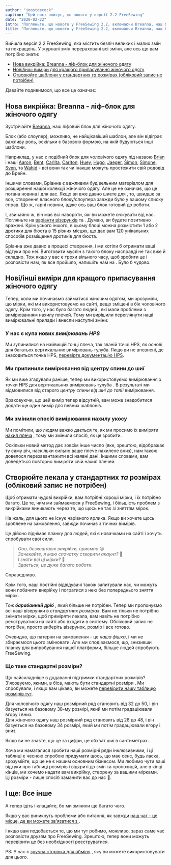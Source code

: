 ```yaml
---
author: "joostdecock"
caption: "Цей пост описує, що нового у версії 2.2 FreeSewing"
date: "2020-02-22"
intro: "Погляньте, що нового у FreeSewing 2.2, включаючи Breanna, наш блок ліфів для жіночого одягу"
title: "Погляньте, що нового у FreeSewing 2.2, включаючи Breanna, наш блок ліфів для жіночого одягу"
---
```


Вийшла версія 2.2 FreeSewing, яка містить безліч великих і малих змін та покращень. У журналі змін [](https://github.com/freesewing/freesewing/blob/develop/CHANGELOG.md) перераховані всі зміни, але ось що вам потрібно знати:

 - [Нова викрійка: Breanna - ліф-блок для жіночого одягу](#new-pattern-breanna-is-a-bodice-block-for-womenswear)
 - [Нові/інші виміри для кращого припасування жіночого одягу](#newdifferent-measurements-to-better-suit-womenswear)
 - [Створюйте шаблони у стандартних *та* розмірах (обліковий запис не потрібен)](#generate-patterns-in-standard-sizes-no-account-required)

Давайте подивимося, що все це означає:

## Нова викрійка: Breanna - ліф-блок для жіночого одягу

<Linedrawing pattern="breanna" />

Зустрічайте [Breanna](/designs/breanna/), наш ліфовий блок для жіночого одягу.

Блок (або слоупер), можливо, не найцікавіший шаблон, але він відіграє важливу роль, оскільки є базовою формою, на якій будуються інші шаблони.

Наприклад, у нас є подібний блок для чоловічого одягу під назвою [Brian](/designs/brian/) і наші [Aaron](/designs/aaron/), [Bent](/designs/bent/), [Carlita](/designs/carlita/), [Carlton](/designs/carlton/), [Huey](/designs/huey/), [Hugo](/designs/hugo/), [Jaeger](/designs/jaeger/), [Simon](/designs/simon/), [Simone](/designs/simone/), [Sven](/designs/sven/), та [Wahid](/designs/wahid/) - всі вони так чи інакше можуть простежити свій родовід до Брейн.

Іншими словами, Бріанна є важливим будівельним матеріалом для розширення нашої колекції жіночого одягу. Але це не означає, що це погана новина і для вас. Якщо ви вже давно шиєте для , то, швидше за все, створення власного блоку/слоупера завжди було у вашому списку справ. Що ж, гарні новини, адже ось ваш блок готовий до роботи.

І, звичайно ж, він має всі навороти, які ви можете очікувати від нас. Погляньте на [варіанти візерунків](/docs/patterns/breanna/options/) та . Думаю, ви будете позитивно вражені. Крім усього іншого, в цьому блоці можна розмістити 1 або 2 дротики для бюста в 15 різних місцях, що дає вам 120 унікальних способів розміщення дротиків для бюста.

Бріанна вже давно в процесі створення, і ми хотіли б отримати ваші відгуки про неї. Виготовити муслін з такого блоку насправді не так вже й складно. Тож якщо у вас є трохи вільного часу, щоб зробити це і розповісти нам, як все пройшло, напишіть нам на . Було б чудово.


## Нові/інші виміри для кращого припасування жіночого одягу

Тепер, коли ми починаємо займатися жіночим одягом, ми зрозуміли, що мірки, які ми використовуємо на сайті, дещо зміщені в бік чоловічого одягу. Крім того, у нас було багато людей , які мали проблеми з вимірюванням нахилу плечей. Тому ми вирішили переглянути наші вимірювальні прилади і внесли наступні зміни:

### У нас є купа нових *вимірювань HPS*

Ми зупинилися на найвищій точці плеча, так званій точці HPS, як основі для багатьох вертикальних вимірювань тулуба. Якщо ви не впевнені, де знаходиться точка HPS, [перевірте документацію HPS](/docs/measurements/hps/).

### Ми припинили вимірювання від центру спини до шиї

Як ми вже згадували раніше, тепер ми використовуємо вимірювання з точки HPS для вертикальних вимірювань тулуба . В результаті ми відмовилися від старого *центру спини від шиї до талії* вимірювання.

Враховуючи, що цей вимір тепер відсутній, вам може знадобитися додати ще один вимір для певних шаблонів.

### Ми змінили спосіб вимірювання нахилу укосу

Ми помітили, що людям важко дається те, як ми просимо їх виміряти [ нахил плеча](/docs/measurements/shoulderslope) , тому ми змінили спосіб, як це зробити.

Оскільки новий метод дає зовсім інше число (яке, зрештою, відображає ту саму річ, наскільки сильно ваше плече нахилене вниз), нам також довелося перезавантажити всі наявні дані. Іншими словами, вам доведеться повторно виміряти свій нахил плечей.

## Створюйте лекала у стандартних *та* розмірах (обліковий запис не потрібен)

Щоб отримати чудові викрійки, вам потрібні хороші мірки, і їх потрібно багато. Це те, чим ми займаємося у FreeSewing, і більшість проблем з викрійками виникають через те, що щось не так зі зняттям мірок.

На жаль, для цього не існує чарівного ярлика. Якщо ви хочете щось зроблене на замовлення, завжди починає з точних вимірів.

Це дійсно піднімає планку для людей, які є новачками на сайті і хочуть спробувати свої сили.

> *Ооо, безкоштовні викрійки, приємно* 😍  
> *Зачекайте, я маю спочатку створити акаунт?* 🤔  
> *І зняти всі ці мірки?* 😬  
> *Здається, це дуже багато роботи.*

Справедливо.

Крім того, наші постійні відвідувачі також запитували нас, чи можуть вони побачити викрійку і погратися з нею без попереднього зняття мірок.

Тож __*барабанний дріб*__ , який більше не потрібен. Тепер ми пропонуємо всі наші візерунки в *стандартних розмірах*. Вам не тільки не потрібно знімати мірки, щоб приміряти лекала, вам навіть не потрібно реєструватися на сайті або входити в систему. Обліковий запис не потрібен, просто виберіть візерунок, розмір і все готово.

Очевидно, що патерни на замовлення - це *наша фішка*, і ми не збираємося цього змінювати. Але ми сподіваємося, що, знизивши планку для випробування нашої платформи, більше людей спробують FreeSewing.

### Що таке стандартні розміри?

Що найскладніше в додаванні підтримки стандартних розмірів? З'ясовуємо, якими, в біса, мають бути стандартні розміри . Ми спробували, і якщо вам цікаво, ви можете [перевірити нашу таблицю розмірів тут](/docs/various/sizes/).

Для чоловічого одягу наш розмірний ряд становить від 32 до 50, і він базується на базовому 38-му розмірі, який ми потім градаціювали вгору і вниз.  
Для жіночого одягу наш розмірний ряд становить від 28 до 48, і він базується на базовому 34 розмірі, який ми потім градаціювали вгору і вниз.

<Note>

Якщо ви не знаєте, що це за цифри, це обхват шиї в сантиметрах.

</Note>

Хоча ми намагалися зробити наші розмірні ряди інклюзивними, і ці таблиці є чесною спробою придумати щось, що має сенс, будь ласка, зрозумійте, що це не є нашим основним бізнесом. Ми любимо чути ваші відгуки про таблиці розмірів і відкриті до змін та пропозицій, але в кінці кінців, ми хочемо надати вам викрійку, створену за вашими мірками.  
Ці розміри - лише спосіб заманити вас до нас 🤫.


## І ще: Все інше

А тепер ідіть і клацайте, бо ми змінили ще багато чого.

Якщо у вас виникнуть проблеми або питання, як завжди [наш чат - це місце, де ви можете зв'язатися з ](https://discord.freesewing.org/).

І якщо вам подобається те, що ми тут робимо, можливо, зараз саме час розповісти друзям про FreeSewing. Зрештою, тепер вони можуть перевірити це без необхідності реєструватися.

PS: У нас є [зручна сторінка для обміну](/share/) , яку ви можете використовувати для цього.



